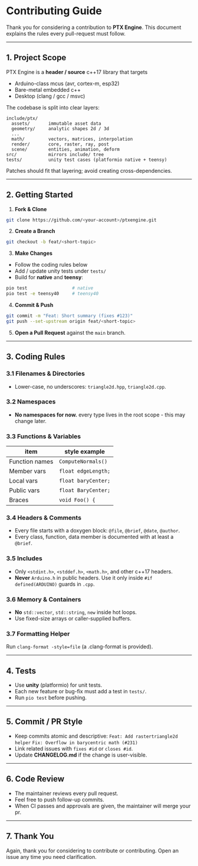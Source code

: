 # Contributing Guide

Thank you for considering a contribution to **PTX Engine**.
This document explains the rules every pull-request must follow.

---

## 1. Project Scope

PTX Engine is a **header / source** c++17 library that targets

* Arduino-class mcus (avr, cortex-m, esp32)
* Bare-metal embedded c++
* Desktop (clang / gcc / msvc)

The codebase is split into clear layers:

```
include/ptx/
  assets/       immutable asset data
  geometry/     analytic shapes 2d / 3d
  ...
  math/         vectors, matrices, interpolation
  render/       core, raster, ray, post
  scene/        entities, animation, deform
src/            mirrors include/ tree
tests/          unity test cases (platformio native + teensy)
```

Patches should fit that layering; avoid creating cross-dependencies.

---

## 2. Getting Started

1. **Fork & Clone**

```bash
git clone https://github.com/<your-account>/ptxengine.git
```

2. **Create a Branch**

```bash
git checkout -b feat/<short-topic>
```

3. **Make Changes**

* Follow the coding rules below
* Add / update unity tests under `tests/`
* Build for **native** and **teensy**:

```bash
pio test                 # native
pio test -e teensy40     # teensy40
```

4. **Commit & Push**

```bash
git commit -m "Feat: Short summary (fixes #123)"
git push --set-upstream origin feat/<short-topic>
```

5. **Open a Pull Request** against the `main` branch.

---

## 3. Coding Rules

### 3.1 Filenames & Directories

* Lower-case, no underscores: `triangle2d.hpp`, `triangle2d.cpp`.

### 3.2 Namespaces

* **No namespaces for now.** every type lives in the root scope - this may change later.

### 3.3 Functions & Variables

| item           | style example       |
| -------------- | ------------------- |
| Function names | `ComputeNormals()`  |
| Member vars    | `float edgeLength;` |
| Local vars     | `float baryCenter;` |
| Public vars    | `float BaryCenter;` |
| Braces         | `void Foo() {`      |

### 3.4 Headers & Comments

* Every file starts with a doxygen block: `@file`, `@brief`, `@date`, `@author`.
* Every class, function, data member is documented with at least a `@brief`.

### 3.5 Includes

* Only `<stdint.h>`, `<stddef.h>`, `<math.h>`, and other c++17 headers.
* **Never** `Arduino.h` in public headers. Use it only inside `#if defined(ARDUINO)` guards in `.cpp`.

### 3.6 Memory & Containers

* **No** `std::vector`, `std::string`, `new` inside hot loops.
* Use fixed-size arrays or caller-supplied buffers.

### 3.7 Formatting Helper

Run `clang-format -style=file` (a .clang-format is provided).

---

## 4. Tests

* Use **unity** (platformio) for unit tests.
* Each new feature or bug-fix must add a test in `tests/`.
* Run `pio test` before pushing.

---

## 5. Commit / PR Style

* Keep commits atomic and descriptive:
  `Feat: Add rastertriangle2d helper`
  `Fix: Overflow in barycentric math (#231)`
* Link related issues with `fixes #id` or `closes #id`.
* Update **CHANGELOG.md** if the change is user-visible.

---

## 6. Code Review

* The maintainer reviews every pull request.
* Feel free to push follow-up commits.
* When CI passes and approvals are given, the maintainer will merge your pr.

---

## 7. Thank You

Again, thank you for considering to contribute or contributing. Open an issue any time you need clarification.
